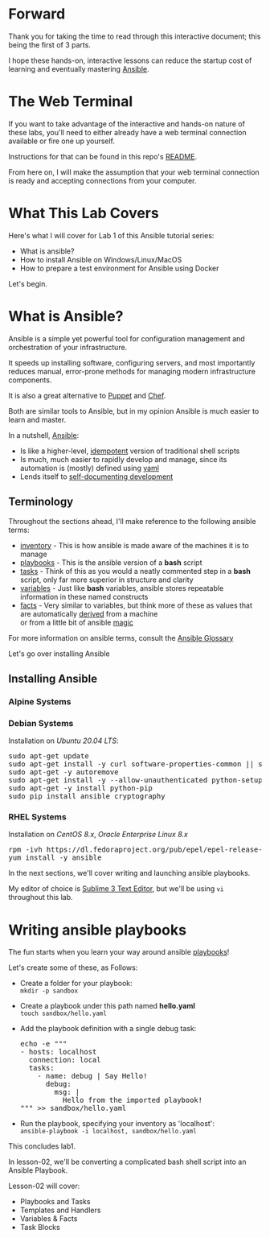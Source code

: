 # Forward

Thank you for taking the time to read through 
this interactive document; this being the first of 3 parts.

I hope these hands-on, interactive lessons can reduce the startup 
cost of learning and eventually mastering [Ansible](newtab+https://www.ansible.com/).

# The Web Terminal

If you want to take advantage of the interactive and hands-on nature of these labs,
you'll need to either already have a web terminal connection available or fire one up 
yourself.

Instructions for that can be found in this repo's [README](newtab+https://raw.githubusercontent.com/berttejeda/bert.lessons/main/README.md).

From here on, I will make the assumption that your web terminal 
connection is ready and accepting connections from your computer.

# What This Lab Covers

Here's what I will cover for Lab 1 of this Ansible tutorial series:

- What is ansible?
- How to install Ansible on Windows/Linux/MacOS
- How to prepare a test environment for Ansible using Docker

Let's begin.

# What is Ansible?

Ansible is a simple yet powerful tool for configuration management and orchestration of your infrastructure. 

It speeds up installing software, configuring servers, and most importantly reduces manual, error-prone methods for managing modern infrastructure components.

It is also a great alternative to [Puppet](newtab+https://puppet.com/) and [Chef](newtab+https://www.chef.io/configuration-management/). 

Both are similar tools to Ansible, but in my opinion Ansible is much easier to learn and master.

In a nutshell, [Ansible](newtab+https://www.ansible.com/):
  
- Is like a higher-level, [idempotent](newtab+https://en.wikipedia.org/wiki/Idempotence#Computer_science_meaning) version of traditional shell scripts
- Is much, much easier to rapidly develop and manage, since its automation is (mostly) defined using [yaml](newtab+https://yaml.org/)
- Lends itself to [self-documenting development](newtab+https://en.wikipedia.org/wiki/Self-documenting_code)

## Terminology

Throughout the sections ahead, I'll make reference to the following ansible terms:

- [inventory](newtab+https://docs.ansible.com/ansible/latest/user_guide/intro_inventory.html) - This is how ansible is made aware of the machines it is to manage
- [playbooks](newtab+https://docs.ansible.com/ansible/latest/user_guide/playbooks_intro.html) - This is the ansible version of a **bash** script
- [tasks](newtab+https://docs.ansible.com/ansible/latest/user_guide/playbooks_intro.html#tasks-list) - Think of this as you would a neatly commented step in a **bash** script, only far more superior in structure and clarity
- [variables](newtab+https://docs.ansible.com/ansible/latest/user_guide/playbooks_variables.html) - Just like **bash** variables, ansible stores repeatable information in these named constructs
- [facts](newtab+https://docs.ansible.com/ansible/latest/user_guide/playbooks_variables.html) - Very similar to variables, but think more of these as values that <br />
  are automatically [derived](newtab+https://docs.ansible.com/ansible/latest/user_guide/playbooks_variables.html#information-discovered-from-systems-facts) from a machine<br />
  or from a little bit of ansible [magic](newtab+https://docs.ansible.com/ansible/latest/user_guide/playbooks_variables.html#magic-variables-and-how-to-access-information-about-other-hosts)

For more information on ansible terms, consult the [Ansible Glossary](newtab+https://docs.ansible.com/ansible/latest/reference_appendices/glossary.html)

Let's go over installing Ansible

## Installing Ansible

### Alpine Systems

### Debian Systems

Installation on *Ubuntu* *20.04 LTS*:

<pre class='clickable-code'>
sudo apt-get update
sudo apt-get install -y curl software-properties-common || sudo apt-get install -y python-software-properties
sudo apt-get -y autoremove
sudo apt-get install -y --allow-unauthenticated python-setuptools python-dev libffi-dev libssl-dev git sshpass tree
sudo apt-get -y install python-pip
sudo pip install ansible cryptography
</pre>

### RHEL Systems

Installation on *CentOS 8.x*, *Oracle Enterprise Linux 8.x*

<pre class='clickable-code'>
rpm -ivh https://dl.fedoraproject.org/pub/epel/epel-release-latest-8.noarch.rpm
yum install -y ansible
</pre>

In the next sections, we'll cover writing and launching ansible playbooks.

My editor of choice is [Sublime 3 Text Editor](newtab+https://www.sublimetext.com/3), 
but we'll be using `vi` throughout this lab.

# Writing ansible playbooks

The fun starts when you learn your way around ansible [playbooks](newtab+https://docs.ansible.com/ansible/latest/user_guide/playbooks_intro.html)!

Let's create some of these, as Follows:

- Create a folder for your playbook:<br />
  `mkdir -p sandbox`
- Create a playbook under this path named **hello.yaml**<br />
  `touch sandbox/hello.yaml`
- Add the playbook definition with a single debug task:<br />

  <pre class='clickable-code'>
  echo -e """
  - hosts: localhost
    connection: local
    tasks:
      - name: debug | Say Hello!
        debug:
          msg: |
            Hello from the imported playbook!
  """ >> sandbox/hello.yaml 
  </pre>

- Run the playbook, specifying your inventory as 'localhost':<br />
  `ansible-playbook -i localhost, sandbox/hello.yaml`

This concludes lab1. 

In lesson-02, we'll be converting a complicated bash shell script into an Ansible Playbook.

Lesson-02 will cover:

- Playbooks and Tasks
- Templates and Handlers
- Variables & Facts
- Task Blocks